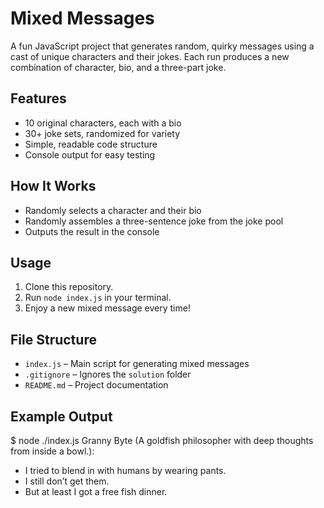# Mixed Messages

A fun JavaScript project that generates random, quirky messages using a cast of unique characters and their jokes. Each run produces a new combination of character, bio, and a three-part joke.

## Features

- 10 original characters, each with a bio
- 30+ joke sets, randomized for variety
- Simple, readable code structure
- Console output for easy testing

## How It Works

- Randomly selects a character and their bio
- Randomly assembles a three-sentence joke from the joke pool
- Outputs the result in the console

## Usage

1. Clone this repository.
2. Run `node index.js` in your terminal.
3. Enjoy a new mixed message every time!

## File Structure

- `index.js` – Main script for generating mixed messages
- `.gitignore` – Ignores the `solution` folder
- `README.md` – Project documentation

## Example Output
$ node ./index.js
Granny Byte (A goldfish philosopher with deep thoughts from inside a bowl.):
- I tried to blend in with humans by wearing pants.
- I still don’t get them.
- But at least I got a free fish dinner.
